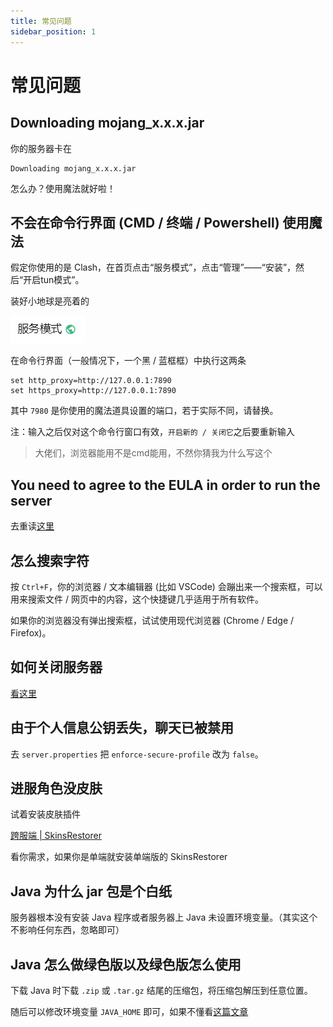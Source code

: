 ```yaml
---
title: 常见问题
sidebar_position: 1
---
```


# 常见问题

## Downloading mojang_x.x.x.jar

你的服务器卡在

```
Downloading mojang_x.x.x.jar
```

怎么办？使用魔法就好啦！

## 不会在命令行界面 (CMD / 终端 / Powershell) 使用魔法
假定你使用的是 Clash，在首页点击“服务模式”，点击“管理”——“安装”，然后“开启tun模式”。

装好小地球是亮着的

![](_images/常见问题/小地球.png)

在命令行界面（一般情况下，一个黑 / 蓝框框）中执行这两条

```shell
set http_proxy=http://127.0.0.1:7890
set https_proxy=http://127.0.0.1:7890
```

其中 `7980` 是你使用的魔法道具设置的端口，若于实际不同，请替换。

注：输入之后仅对这个命令行窗口有效，`开启新的 / 关闭它`之后要重新输入

> 大佬们，浏览器能用不是cmd能用，不然你猜我为什么写这个

## You need to agree to the EULA in order to run the server

去重读[这里](/docs/start/launch-server.md)

## 怎么搜索字符

按 `Ctrl+F`，你的浏览器 / 文本编辑器 (比如 VSCode) 会蹦出来一个搜索框，可以用来搜索文件 / 网页中的内容，这个快捷键几乎适用于所有软件。

如果你的浏览器没有弹出搜索框，试试使用现代浏览器 (Chrome / Edge / Firefox)。

## 如何关闭服务器

[看这里](/docs/start/server-management-command.md#stop)

## 由于个人信息公钥丢失，聊天已被禁用

去 `server.properties` 把 `enforce-secure-profile` 改为 `false`。

## 进服角色没皮肤

试着安装皮肤插件

[跨服端 | SkinsRestorer](/docs/process/cross-server/插件/BC&WF.md#skinsrestorer)

看你需求，如果你是单端就安装单端版的 SkinsRestorer

## Java 为什么 jar 包是个白纸

服务器根本没有安装 Java 程序或者服务器上 Java 未设置环境变量。（其实这个不影响任何东西，忽略即可）

## Java 怎么做绿色版以及绿色版怎么使用

下载 Java 时下载 `.zip` 或 `.tar.gz` 结尾的压缩包，将压缩包解压到任意位置。

随后可以修改环境变量 `JAVA_HOME` 即可，如果不懂看[这篇文章](https://blog.csdn.net/MrsHorse/article/details/82695353)

